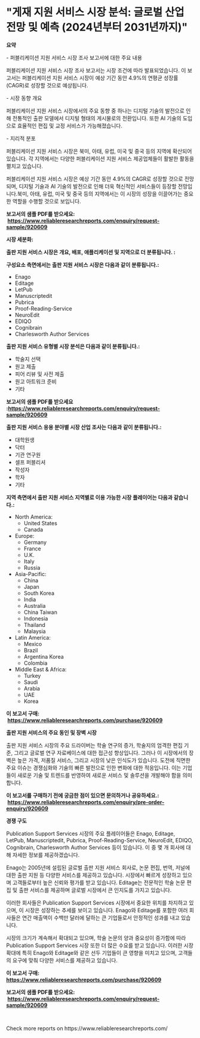 <p><h1>"게재 지원 서비스 시장 분석: 글로벌 산업 전망 및 예측 (2024년부터 2031년까지)"</h1></p><p><strong>요약</strong></p>
<p><p>- 퍼블리케이션 지원 서비스 시장 조사 보고서에 대한 주요 내용</p><p>퍼블리케이션 지원 서비스 시장 조사 보고서는 시장 조건에 따라 발표되었습니다. 이 보고서는 퍼블리케이션 지원 서비스 시장이 예상 기간 동안 4.9%의 연평균 성장률(CAGR)로 성장할 것으로 예상됩니다.</p><p>- 시장 동향 개요</p><p>퍼블리케이션 지원 서비스 시장에서의 주요 동향 중 하나는 디지털 기술의 발전으로 인해 전통적인 출판 모델에서 디지털 형태의 게시물로의 전환입니다. 또한 AI 기술의 도입으로 효율적인 편집 및 교정 서비스가 가능해졌습니다.</p><p>- 지리적 분포</p><p>퍼블리케이션 지원 서비스 시장은 북미, 아태, 유럽, 미국 및 중국 등의 지역에 확산되어 있습니다. 각 지역에서는 다양한 퍼블리케이션 지원 서비스 제공업체들이 활발한 활동을 펼치고 있습니다.</p><p>퍼블리케이션 지원 서비스 시장은 예상 기간 동안 4.9%의 CAGR로 성장할 것으로 전망되며, 디지털 기술과 AI 기술의 발전으로 인해 더욱 혁신적인 서비스들이 등장할 전망입니다.북미, 아태, 유럽, 미국 및 중국 등의 지역에서는 이 시장의 성장을 이끌어가는 중요한 역할을 수행할 것으로 보입니다.</p></p>
<p><strong>보고서의 샘플 PDF를 받으세요: &nbsp;<a href="https://www.reliableresearchreports.com/enquiry/request-sample/920609">https://www.reliableresearchreports.com/enquiry/request-sample/920609</a></strong></p>
<p><strong>시장 세분화:</strong></p>
<p><strong> 출판 지원 서비스 시장은 개요, 배포, 애플리케이션 및 지역으로 더 분류됩니다. :</strong></p>
<p><strong>구성요소 측면에서는 출판 지원 서비스 시장은 다음과 같이 분류됩니다.:</strong></p>
<p><ul><li>Enago</li><li>Editage</li><li>LetPub</li><li>Manuscriptedit</li><li>Pubrica</li><li>Proof-Reading-Service</li><li>NeuroEdit</li><li>EDIQO</li><li>Cognibrain</li><li>Charlesworth Author Services</li></ul></p>
<p><strong> 출판 지원 서비스 유형별 시장 분석은 다음과 같이 분류됩니다.:</strong></p>
<p><ul><li>학술지 선택</li><li>원고 제출</li><li>피어 리뷰 및 사전 제출</li><li>원고 아트워크 준비</li><li>기타</li></ul></p>
<p><strong>보고서의 샘플 PDF를 받으세요 :<a href="https://www.reliableresearchreports.com/enquiry/request-sample/920609">https://www.reliableresearchreports.com/enquiry/request-sample/920609</a></strong></p>
<p><strong> 출판 지원 서비스 응용 분야별 시장 산업 조사는 다음과 같이 분류됩니다.:</strong></p>
<p><ul><li>대학원생</li><li>닥터</li><li>기관 연구원</li><li>셀프 퍼블리셔</li><li>작성자</li><li>학자</li><li>기타</li></ul></p>
<p><strong>지역 측면에서 출판 지원 서비스 지역별로 이용 가능한 시장 플레이어는 다음과 같습니다.:</strong></p>
<p><ul>
    <li>
        North America:
        <ul>
            <li>United States</li>
            <li>Canada</li>
        </ul>
    </li>
    <li>
        Europe:
        <ul>
            <li>Germany</li>
            <li>France</li>
            <li>U.K.</li>
            <li>Italy</li>
            <li>Russia</li>
        </ul>
    </li>
    <li>
        Asia-Pacific:
        <ul>
            <li>China</li>
            <li>Japan</li>
            <li>South Korea</li>
            <li>India</li>
            <li>Australia</li>
            <li>China Taiwan</li>
            <li>Indonesia</li>
            <li>Thailand</li>
            <li>Malaysia</li>
        </ul>
    </li>
    <li>
        Latin America:
        <ul>
            <li>Mexico</li>
            <li>Brazil</li>
            <li>Argentina Korea</li>
            <li>Colombia</li>
        </ul>
    </li>
    <li>
        Middle East & Africa:
        <ul>
            <li>Turkey</li>
            <li>Saudi</li>
            <li>Arabia</li>
            <li>UAE</li>
            <li>Korea</li>
        </ul>
    </li>
    </ul></p>
<p><strong>이 보고서 구매: &nbsp;<a href="https://www.reliableresearchreports.com/purchase/920609">https://www.reliableresearchreports.com/purchase/920609</a></strong></p>
<p><strong>출판 지원 서비스의 주요 동인 및 장벽 시장</strong></p>
<p><p>출판 지원 서비스 시장의 주요 드라이버는 학술 연구의 증가, 학술지의 엄격한 편집 기준, 그리고 글로벌 연구 자료베이스에 대한 접근성 향상입니다. 그러나 이 시장에서의 장벽은 높은 가격, 저품질 서비스, 그리고 시장의 낮은 인식도가 있습니다. 도전에 직면한 주요 이슈는 경쟁심화와 기술의 빠른 발전으로 인한 변화에 대한 적응입니다. 이는 기업들이 새로운 기술 및 트렌드를 반영하여 새로운 서비스 및 솔루션을 개발해야 함을 의미합니다.</p></p>
<p><strong>이 보고서를 구매하기 전에 궁금한 점이 있으면 문의하거나 공유하세요.: &nbsp;<a href="https://www.reliableresearchreports.com/enquiry/pre-order-enquiry/920609">https://www.reliableresearchreports.com/enquiry/pre-order-enquiry/920609</a></strong></p>
<p><strong>경쟁 구도</strong></p>
<p><p>Publication Support Services 시장의 주요 플레이어들은 Enago, Editage, LetPub, Manuscriptedit, Pubrica, Proof-Reading-Service, NeuroEdit, EDIQO, Cognibrain, Charlesworth Author Services 등이 있습니다. 이 중 몇 개 회사에 대해 자세한 정보를 제공하겠습니다.</p><p>Enago는 2005년에 설립된 글로벌 출판 지원 서비스 회사로, 논문 편집, 번역, 저널에 대한 출판 지원 등 다양한 서비스를 제공하고 있습니다. 시장에서 빠르게 성장하고 있으며 고객들로부터 높은 신뢰와 평가를 받고 있습니다. Editage는 전문적인 학술 논문 편집 및 출판 서비스를 제공하며 글로벌 시장에서 큰 인지도를 가지고 있습니다.</p><p>이러한 회사들은 Publication Support Services 시장에서 중요한 위치를 차지하고 있으며, 이 시장은 성장하는 추세를 보이고 있습니다. Enago와 Editage를 포함한 여러 회사들은 연간 매출액이 수백만 달러에 달하는 큰 기업들로서 안정적인 성과를 내고 있습니다.</p><p>시장의 크기가 계속해서 확대되고 있으며, 학술 논문의 양과 중요성이 증가함에 따라 Publication Support Services 시장 또한 더 많은 수요를 받고 있습니다. 이러한 시장 확대에 특히 Enago와 Editage와 같은 선두 기업들이 큰 영향을 미치고 있으며, 고객들의 요구에 맞춰 다양한 서비스를 제공하고 있습니다.</p></p>
<p><strong>이 보고서 구매: &nbsp; <a href="https://www.reliableresearchreports.com/purchase/920609">https://www.reliableresearchreports.com/purchase/920609</a></strong></p>
<p><strong>보고서의 샘플 PDF를 받으세요: &nbsp;<a href="https://www.reliableresearchreports.com/enquiry/request-sample/920609">https://www.reliableresearchreports.com/enquiry/request-sample/920609</a></strong><strong></strong></p>
<p>&nbsp;</p>
<p>Check more reports on https://www.reliableresearchreports.com/</p>